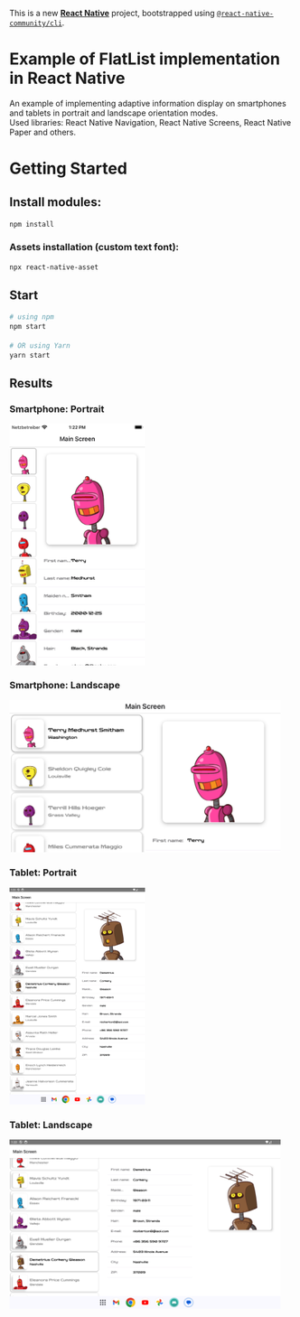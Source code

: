 This is a new [**React Native**](https://reactnative.dev) project, bootstrapped using [`@react-native-community/cli`](https://github.com/react-native-community/cli).

# Example of FlatList implementation in React Native

An example of implementing adaptive information display on smartphones and tablets in portrait and landscape orientation modes.   
Used libraries: React Native Navigation, React Native Screens, React Native Paper and others.

# Getting Started

## Install modules:

```npm install```

### Assets installation (custom text font):

```npx react-native-asset```

## Start

```bash
# using npm
npm start

# OR using Yarn
yarn start
```
## Results

### Smartphone: Portrait 

<img src="https://github.com/zahoruiko/React-Native-Adaptive-Template-2/blob/main/promoImages/Smartphone-Portrait.png" width="240">

### Smartphone: Landscape

<img src="https://github.com/zahoruiko/React-Native-Adaptive-Template-2/blob/main/promoImages/Smartphone-Landscape.png" width="480">

### Tablet: Portrait

<img src="https://github.com/zahoruiko/React-Native-Adaptive-Template-2/blob/main/promoImages/Tablet-Portrait.png" width="240">

### Tablet: Landscape

<img src="https://github.com/zahoruiko/React-Native-Adaptive-Template-2/blob/main/promoImages/Tablet-Landscape.png" width="480">
